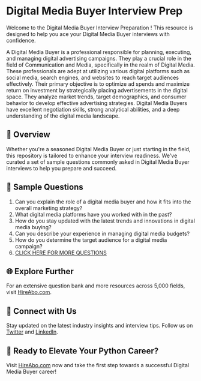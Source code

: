 # Digital Media Buyer Interview Prep

Welcome to the Digital Media Buyer Interview Preparation ! This resource is designed to help you ace your Digital Media Buyer interviews with confidence.

A Digital Media Buyer is a professional responsible for planning, executing, and managing digital advertising campaigns. They play a crucial role in the field of Communication and Media, specifically in the realm of Digital Media. These professionals are adept at utilizing various digital platforms such as social media, search engines, and websites to reach target audiences effectively. Their primary objective is to optimize ad spends and maximize return on investment by strategically placing advertisements in the digital space. They analyze market trends, target demographics, and consumer behavior to develop effective advertising strategies. Digital Media Buyers have excellent negotiation skills, strong analytical abilities, and a deep understanding of the digital media landscape.

## 🚀 Overview

Whether you're a seasoned Digital Media Buyer or just starting in the field, this repository is tailored to enhance your interview readiness. We've curated a set of sample questions commonly asked in Digital Media Buyer interviews to help you prepare and succeed.

## 📝 Sample Questions

1. Can you explain the role of a digital media buyer and how it fits into the overall marketing strategy?
2. What digital media platforms have you worked with in the past?
3. How do you stay updated with the latest trends and innovations in digital media buying?
4. Can you describe your experience in managing digital media budgets?
5. How do you determine the target audience for a digital media campaign?
6. [CLICK HERE FOR MORE QUESTIONS](https://hireabo.com/job/8_4_15/Digital%20Media%20Buyer)

## 🌐 Explore Further

For an extensive question bank and more resources across 5,000 fields, visit [HireAbo.com](https://www.hireabo.com).

## 📱 Connect with Us

Stay updated on the latest industry insights and interview tips. Follow us on [Twitter](https://twitter.com/hireabo) and [LinkedIn](https://www.linkedin.com/in/hire-abo-3609972a8/).

## 🚀 Ready to Elevate Your Python Career?

Visit [HireAbo.com](https://www.hireabo.com) now and take the first step towards a successful Digital Media Buyer career!